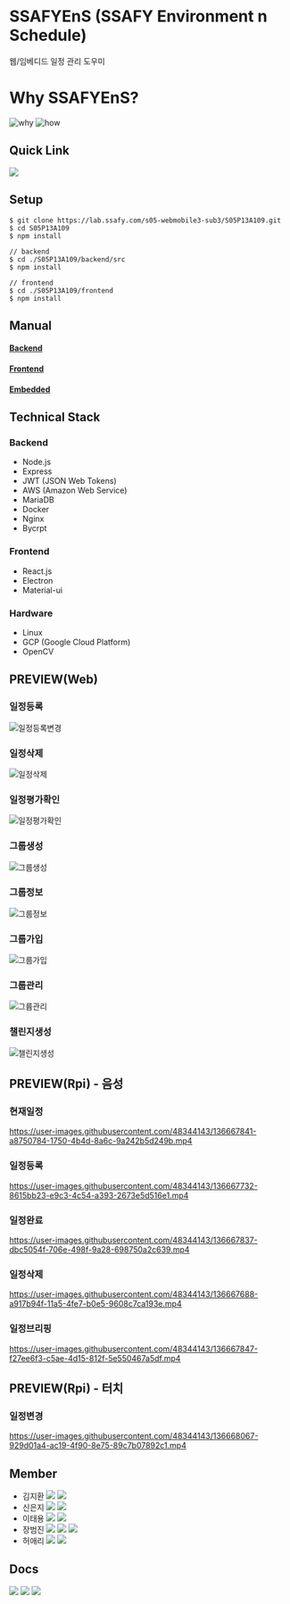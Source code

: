 # SSAFYEnS (SSAFY Environment n Schedule)
웹/임베디드 일정 관리 도우미  

# Why SSAFYEnS?
![why](https://user-images.githubusercontent.com/48344143/136697966-a6c99dc6-0ca4-4b91-a4bb-5fafb43fde6e.PNG)
![how](https://user-images.githubusercontent.com/48344143/136697976-e053baf2-960c-4325-bc50-97968bd153bb.PNG)

## Quick Link
<a href="http://i5a109.p.ssafy.io/" target="_blank"><img src="https://img.shields.io/badge/HOMEPAGE-A3CCA3?style=flat-square&logo=&logoColor=white"/></a>


## Setup
```
$ git clone https://lab.ssafy.com/s05-webmobile3-sub3/S05P13A109.git
$ cd S05P13A109
$ npm install

// backend
$ cd ./S05P13A109/backend/src
$ npm install

// frontend
$ cd ./S05P13A109/frontend
$ npm install
```

## Manual
#### [Backend](https://lab.ssafy.com/s05-webmobile3-sub3/S05P13A109/-/blob/master/backend/README.md)

#### [Frontend](https://lab.ssafy.com/s05-webmobile3-sub3/S05P13A109/-/blob/master/frontend/README.md)

#### [Embedded](https://lab.ssafy.com/s05-webmobile3-sub3/S05P13A109/-/blob/master/embedded/README.md)


## Technical Stack
### Backend
- Node.js
- Express
- JWT (JSON Web Tokens)
- AWS (Amazon Web Service)
- MariaDB
- Docker
- Nginx
- Bycrpt

### Frontend
- React.js
- Electron
- Material-ui

### Hardware
- Linux
- GCP (Google Cloud Platform)
- OpenCV


## PREVIEW(Web)
### 일정등록
![일정등록변경](https://user-images.githubusercontent.com/48344143/136667518-e2b4e589-77d6-4d7c-9fb9-2076e5f58247.gif)
### 일정삭제
![일정삭제](https://user-images.githubusercontent.com/48344143/136667523-8915fd7d-08c9-4d8f-8fe1-3a8136d3fdd5.gif)
### 일정평가확인
![일정평가확인](https://user-images.githubusercontent.com/48344143/136667524-af954330-d13d-479b-9b80-3c4222b1e124.gif)

### 그룹생성
![그룹생성](https://user-images.githubusercontent.com/48344143/136667551-148c59e5-fe1f-4e22-a8f4-b72a75a51cbe.gif)
### 그룹정보
![그룹정보](https://user-images.githubusercontent.com/48344143/136667533-405e674b-926a-4f79-80ec-6965fedb74ca.gif)
### 그룹가입
![그룹가입](https://user-images.githubusercontent.com/48344143/136667535-711f2f0f-834c-4889-851e-8cd0e3446d13.gif)
### 그룹관리
![그륩관리](https://user-images.githubusercontent.com/48344143/136667537-fea22f96-5176-4474-a4ee-91d9b7e43058.gif)
### 챌린지생성
![챌린지생성](https://user-images.githubusercontent.com/48344143/136667555-c4251414-7f9c-4f66-ad8d-9238dbfd7713.gif)

## PREVIEW(Rpi) - 음성

### 현재일정
https://user-images.githubusercontent.com/48344143/136667841-a8750784-1750-4b4d-8a6c-9a242b5d249b.mp4
### 일정등록
https://user-images.githubusercontent.com/48344143/136667732-8615bb23-e9c3-4c54-a393-2673e5d516e1.mp4
### 일정완료
https://user-images.githubusercontent.com/48344143/136667837-dbc5054f-706e-498f-9a28-698750a2c639.mp4
### 일정삭제
https://user-images.githubusercontent.com/48344143/136667688-a917b94f-11a5-4fe7-b0e5-9608c7ca193e.mp4
### 일정브리핑
https://user-images.githubusercontent.com/48344143/136667847-f27ee6f3-c5ae-4d15-812f-5e550467a5df.mp4

## PREVIEW(Rpi) - 터치
### 일정변경
https://user-images.githubusercontent.com/48344143/136668067-929d01a4-ac19-4f90-8e75-89c7b07892c1.mp4


## Member
- 김지환 <img src="https://img.shields.io/badge/-BE-brightgreen"> <a href="mailto:bure5kzam.gmail.com" target="_blank"><img src="https://img.shields.io/badge/Email-EA4335?style=flat-square&logo=gmail&logoColor=white"/></a>
- 신은지 <img src="https://img.shields.io/badge/-EM-lightgrey"> <a href="mailto:ssej0221@gmail.com" target="_blank"><img src="https://img.shields.io/badge/Email-EA4335?style=flat-square&logo=gmail&logoColor=white"/></a>
- 이태용 <img src="https://img.shields.io/badge/-BE-brightgreen"> <a href="mailto:tyl1996@gmail.com" target="_blank"><img src="https://img.shields.io/badge/Email-EA4335?style=flat-square&logo=gmail&logoColor=white"/></a>
- 장범진 <img src="https://img.shields.io/badge/-FE-orange"> <img src="https://img.shields.io/badge/-BE-brightgreen"> <a href="mailto:wony5248@gmail.com" target="_blank"><img src="https://img.shields.io/badge/Email-EA4335?style=flat-square&logo=gmail&logoColor=white"/></a>
- 허애리 <img src="https://img.shields.io/badge/-FE-orange">  <a href="mailto:heoeari51@gmail.com" target="_blank"><img src="https://img.shields.io/badge/Email-EA4335?style=flat-square&logo=gmail&logoColor=white"/></a>

## Docs
<a href="https://www.notion.so/Welcome-to-SSAFYens-813d216ad32d4e569034a096be959a41" target="_blank"><img src="https://img.shields.io/badge/Notion-000000?style=flat-square&logo=notion&logoColor=white"/></a>
<a href="https://lab.ssafy.com/s05-webmobile3-sub3/S05P13A109/-/blob/master/docs/README.md" target="_blank"><img src="https://img.shields.io/badge/Project Docs-2B579A?style=flat-square&logo=microsoftword&logoColor=white"/></a>
<a href="https://www.youtube.com/watch?v=TAcpgdKRvNY" target="_blank"><img src="https://img.shields.io/badge/Project Youtube-red?style=flat-square&logo=Youtube&logoColor=white"/></a>
